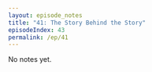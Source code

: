 ```yaml
---
layout: episode_notes
title: "41: The Story Behind the Story"
episodeIndex: 43
permalink: /ep/41
---
```

No notes yet.

